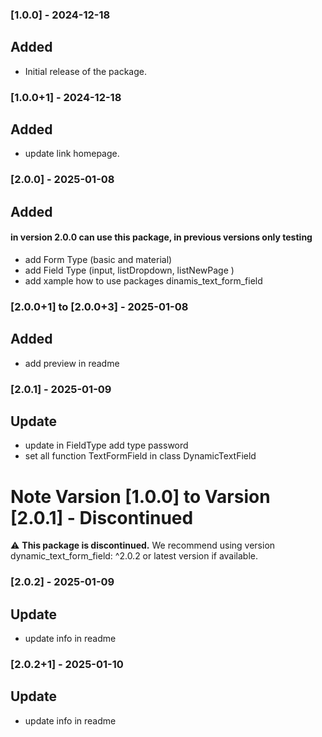 
### [1.0.0] - 2024-12-18
## Added
- Initial release of the package.

### [1.0.0+1] - 2024-12-18
## Added
- update link homepage.

### [2.0.0] - 2025-01-08
## Added 
#### in version 2.0.0 can use this package, in previous versions only testing
- add Form Type (basic and material)
- add Field Type (input, listDropdown, listNewPage )
- add xample how to use packages dinamis_text_form_field

### [2.0.0+1] to [2.0.0+3] - 2025-01-08
## Added 
- add preview in readme

### [2.0.1] - 2025-01-09
## Update 
- update in FieldType  add type password
- set all function TextFormField in class DynamicTextField

# Note Varsion [1.0.0] to Varsion [2.0.1] - Discontinued

⚠️ **This package is discontinued.** We recommend using version dynamic_text_form_field: ^2.0.2 or latest version if available.

### [2.0.2] - 2025-01-09
## Update
- update info in readme

### [2.0.2+1] - 2025-01-10
## Update
- update info in readme